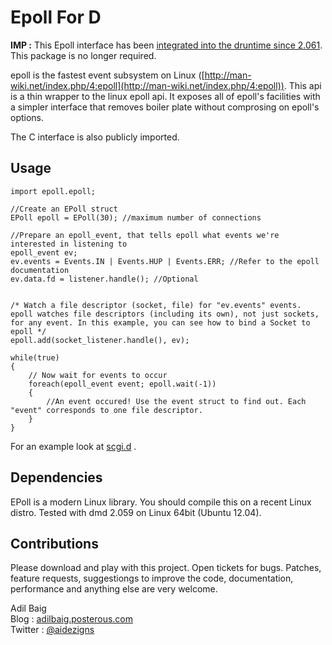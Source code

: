 Epoll For D
========

**IMP :** This Epoll interface has been [integrated into the druntime since 2.061](https://github.com/D-Programming-Language/druntime/blob/887bd80c919499f45bbf16c01cb7f6e0920effcb/src/core/sys/linux/epoll.d). This package is no longer required.

epoll is the fastest event subsystem on Linux ([http://man-wiki.net/index.php/4:epoll](http://man-wiki.net/index.php/4:epoll)). This api is a thin wrapper to the linux epoll api. It exposes all of epoll's facilities with a simpler interface that removes boiler plate without comprosing on epoll's options. 

The C interface is also publicly imported.

## Usage
	
	import epoll.epoll;
	
	//Create an EPoll struct
	EPoll epoll = EPoll(30); //maximum number of connections

	//Prepare an epoll_event, that tells epoll what events we're interested in listening to
	epoll_event ev;
	ev.events = Events.IN | Events.HUP | Events.ERR; //Refer to the epoll documentation
	ev.data.fd = listener.handle(); //Optional

	
	/* Watch a file descriptor (socket, file) for "ev.events" events. epoll watches file descriptors (including its own), not just sockets, for any event. In this example, you can see how to bind a Socket to epoll */ 
	epoll.add(socket_listener.handle(), ev);
	
	while(true)
	{
		// Now wait for events to occur
		foreach(epoll_event event; epoll.wait(-1))
		{
			//An event occured! Use the event struct to find out. Each "event" corresponds to one file descriptor.
		}
	}

For an example look at [scgi.d](https://github.com/adilbaig/Epoll-D2/blob/master/scgi.d) .

## Dependencies
EPoll is a modern Linux library. You should compile this on a recent Linux distro. Tested with dmd 2.059 on Linux 64bit (Ubuntu 12.04).

## Contributions
Please download and play with this project. Open tickets for bugs. Patches, feature requests, suggestiongs to improve the code, documentation, performance and anything else are very welcome.

Adil Baig
<br />Blog : [adilbaig.posterous.com](http://adilbaig.posterous.com)
<br />Twitter : [@aidezigns](http://twitter.com/aidezigns)


